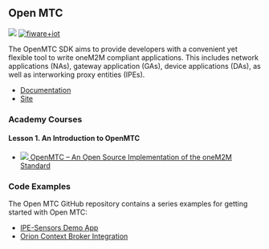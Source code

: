 <hr class="iotagents" style="display:none"/>
<h2>Open MTC</h2>

[![](https://nexus.lab.fiware.org/repository/raw/public/badges/chapters/iot-agents.svg)](https://github.com/FIWARE/catalogue/blob/master/iot-agents/README.md)
[![fiware+iot](https://nexus.lab.fiware.org/repository/raw/public/badges/stackoverflow/iot-agents.svg)](https://stackoverflow.com/questions/tagged/fiware+iot)

The OpenMTC SDK aims to provide developers with a convenient yet flexible tool to write oneM2M compliant applications.
This includes network applications (NAs), gateway application (GAs), device applications (DAs), as well as interworking
proxy entities (IPEs).

<span/>

-   [Documentation](https://fiware-openmtc.readthedocs.io/)
-   [Site](https://www.openmtc.org/)

<h3>Academy Courses</h3>

<h4>Lesson 1. An Introduction to OpenMTC</h4>

-   <a href="https://www.slideshare.net/FI-WARE/fiware-global-summit-openmtc-an-open-source-implementation-of-the-onem2m-standard">![](https://fiware-ops.github.io/docs.academy/img/doc.svg)
    OpenMTC – An Open Source Implementation of the oneM2M Standard</a>

<h3>Code Examples</h3>

The Open MTC GitHub repository contains a series examples for getting started with Open MTC:

-   [IPE-Sensors Demo App](https://fiware-openmtc.readthedocs.io/en/latest/training/training-ipe-sensors)
-   [Orion Context Broker Integration](https://github.com/OpenMTC/OpenMTC/tree/master/apps/OrionContextBroker)
